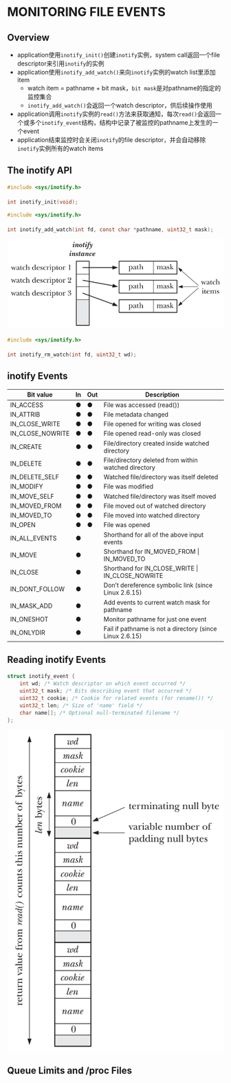 # MONITORING FILE EVENTS

## Overview
- application使用`inotify_init()`创建`inotify`实例，system call返回一个file descriptor来引用`inotify`的实例
- application使用`inotify_add_watch()`来向`inotify`实例的watch list里添加item
    - watch item = pathname + bit mask，`bit mask`是对pathname的指定的监控集合
    - `inotify_add_watch()`会返回一个watch descriptor，供后续操作使用
- application调用`inotify`实例的`read()`方法来获取通知，每次`read()`会返回一个或多个`inotify_event`结构，结构中记录了被监控的pathname上发生的一个event
- application结束监控时会关闭`inotify`的file descriptor，并会自动移除`inotify`实例所有的watch items

## The inotify API
```c
#include <sys/inotify.h>

int inotify_init(void);
```

```c
#include <sys/inotify.h>

int inotify_add_watch(int fd, const char *pathname, uint32_t mask);
```
![19-1.png](img/19-1.png)

```c
#include <sys/inotify.h>

int inotify_rm_watch(int fd, uint32_t wd);
```

## inotify Events
| Bit value | In |  Out | Description |
| --- | --- | --- | --- |
| IN_ACCESS | ● | ● | File was accessed (read()) |
| IN_ATTRIB | ● | ● | File metadata changed |
| IN_CLOSE_WRITE | ● | ● | File opened for writing was closed |
| IN_CLOSE_NOWRITE | ● | ● | File opened read-only was closed |
| IN_CREATE | ● | ● | File/directory created inside watched directory |
| IN_DELETE | ● | ● | File/directory deleted from within watched directory |
| IN_DELETE_SELF | ● | ● | Watched file/directory was itself deleted |
| IN_MODIFY | ● | ● | File was modified |
| IN_MOVE_SELF | ● | ● | Watched file/directory was itself moved |
| IN_MOVED_FROM | ● | ● | File moved out of watched directory |
| IN_MOVED_TO | ● | ● | File moved into watched directory |
| IN_OPEN | ● | ● | File was opened |
| IN_ALL_EVENTS | ● | | Shorthand for all of the above input events |
| IN_MOVE | ● | | Shorthand for IN_MOVED_FROM \| IN_MOVED_TO |
| IN_CLOSE | ● | | Shorthand for IN_CLOSE_WRITE \| IN_CLOSE_NOWRITE |
| IN_DONT_FOLLOW | ● | | Don’t dereference symbolic link (since Linux 2.6.15) |
| IN_MASK_ADD | ● | | Add events to current watch mask for pathname |
| IN_ONESHOT | ● | | Monitor pathname for just one event |
| IN_ONLYDIR | ● | | Fail if pathname is not a directory (since Linux 2.6.15) |

## Reading inotify Events
```c
struct inotify_event {
    int wd; /* Watch descriptor on which event occurred */
    uint32_t mask; /* Bits describing event that occurred */
    uint32_t cookie; /* Cookie for related events (for rename()) */
    uint32_t len; /* Size of 'name' field */
    char name[]; /* Optional null-terminated filename */
};
```
![19-2.png](img/19-2.png)

## Queue Limits and /proc Files
